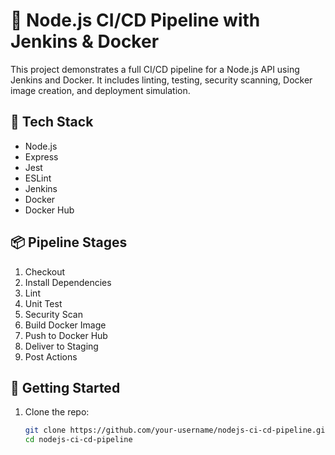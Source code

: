 # 🚀 Node.js CI/CD Pipeline with Jenkins & Docker

This project demonstrates a full CI/CD pipeline for a Node.js API using Jenkins and Docker. It includes linting, testing, security scanning, Docker image creation, and deployment simulation.

## 🧰 Tech Stack
- Node.js
- Express
- Jest
- ESLint
- Jenkins
- Docker
- Docker Hub

## 📦 Pipeline Stages
1. Checkout
2. Install Dependencies
3. Lint
4. Unit Test
5. Security Scan
6. Build Docker Image
7. Push to Docker Hub
8. Deliver to Staging
9. Post Actions

## 🚀 Getting Started

1. Clone the repo:
   ```bash
   git clone https://github.com/your-username/nodejs-ci-cd-pipeline.git
   cd nodejs-ci-cd-pipeline
